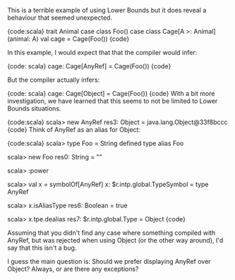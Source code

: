 This is a terrible example of using Lower Bounds but it does reveal a behaviour that seemed unexpected.

{code:scala}
trait Animal
case class Foo()
case class Cage[A >: Animal](animal: A)
val cage = Cage(Foo())
{code}

In this example, I would expect that that the compiler would infer:

{code: scala}
cage: Cage[AnyRef] = Cage(Foo())
{code}

But the compiler actually infers:

{code: scala}
cage: Cage[Object] = Cage(Foo())
{code}
With a bit more investigation, we have learned that this seems to not be limited to Lower Bounds situations.

{code:scala}
scala> new AnyRef
res3: Object = java.lang.Object@33f8bccc
{code}
Think of AnyRef as an alias for Object:


{code:scala}
scala> type Foo = String
defined type alias Foo

scala> new Foo
res0: String = ""

scala> :power

scala> val x = symbolOf[AnyRef]
x: $r.intp.global.TypeSymbol = type AnyRef

scala> x.isAliasType
res6: Boolean = true

scala> x.tpe.dealias
res7: $r.intp.global.Type = Object
{code}

Assuming that you didn't find any case where something compiled with AnyRef, but was rejected when using Object (or the other way around), I'd say that this isn't a bug.

I guess the main question is: Should we prefer displaying AnyRef over Object? Always, or are there any exceptions?
